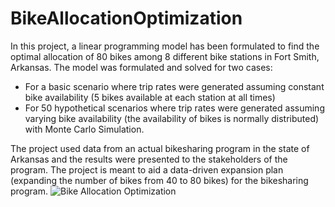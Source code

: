 # BikeAllocationOptimization
In this project, a linear programming model has been formulated to find the optimal allocation of 80 bikes among 8 different bike stations in Fort Smith, Arkansas. The model was formulated and solved for two cases:
- For a basic scenario where trip rates were generated assuming constant bike availability (5 bikes available at each station at all times)
- For 50 hypothetical scenarios where trip rates were generated assuming varying bike availability (the availability of bikes is normally distributed) with Monte Carlo Simulation.

The project used data from an actual bikesharing program in the state of Arkansas and the results were presented to the stakeholders of the program. The project is meant to aid a data-driven expansion plan (expanding the number of bikes from 40 to 80 bikes) for the bikesharing program.
![Bike Allocation Optimization ](https://github.com/vubanc/BikeAllocationOptimization/assets/108584512/c09e8002-cc18-4fcf-867d-22be9bb57f69)

